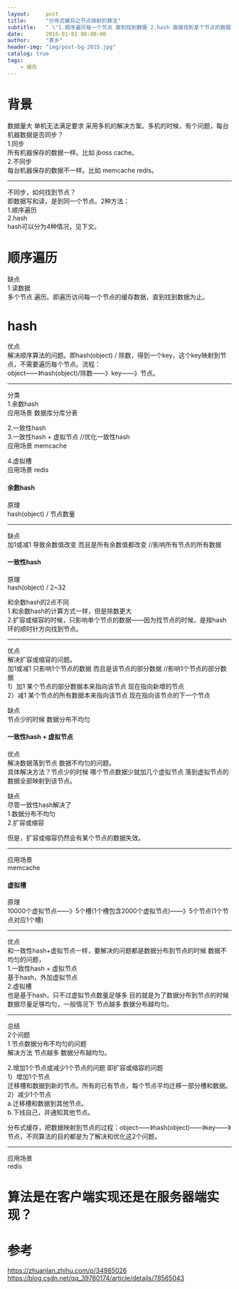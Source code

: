 ```yaml
---
layout:     post
title:      "分布式缓存之节点映射的算法"
subtitle:   " \"1.顺序遍历每一个节点 直到找到数据 2.hash 直接找到某个节点的数据\""
date:       2016-01-01 06:00:00
author:     "青乡"
header-img: "img/post-bg-2015.jpg"
catalog: true
tags:
    - 缓存
---
```


# 背景
数据量大 单机无法满足要求 采用多机的解决方案。多机的时候，有个问题，每台机器数据是否同步？  
1.同步  
所有机器保存的数据一样。比如 jboss cache。  
2.不同步  
每台机器保存的数据不一样。比如 memcache redis。

---
不同步，如何找到节点？  
即数据写和读，是到同一个节点。2种方法：  
1.顺序遍历   
2.hash  
hash可以分为4种情况，见下文。

# 顺序遍历
缺点  
1.读数据  
多个节点 遍历。即遍历访问每一个节点的缓存数据，直到找到数据为止。

# hash
优点  
解决顺序算法的问题。即hash(object) / 除数，得到一个key，这个key映射到节点，不需要遍历每个节点。流程：  
object——》hash(object)/除数——》key——》节点。

---
分类  
1.余数hash  
应用场景 数据库分库分表

2.一致性hash  
3.一致性hash + 虚拟节点 //优化一致性hash  
应用场景 memcache

4.虚拟槽  
应用场景 redis


#### 余数hash
原理  
hash(object) / 节点数量

---
缺点  
加1或减1 导致余数值改变 而且是所有余数值都改变 //影响所有节点的所有数据

#### 一致性hash
原理  
hash(object) / 2~32 

和余数hash的2点不同  
1.和余数hash的计算方式一样，但是除数更大  
2.扩容或缩容的时候，只影响单个节点的数据——因为找节点的时候，是按hash环的顺时针方向找到节点。

---
优点  
解决扩容或缩容的问题。  
加1或减1 只影响1个节点的数据 而且是该节点的部分数据 //影响1个节点的部分数据  
1）加1 某个节点的部分数据本来指向该节点 现在指向新增的节点   
2）减1 某个节点的所有数据本来指向该节点 现在指向该节点的下一个节点

缺点  
节点少的时候 数据分布不均匀

#### 一致性hash + 虚拟节点
优点  
解决数据落到节点 数据不均匀的问题。  
具体解决方法？节点少的时候 哪个节点数据少就加几个虚拟节点     落到虚拟节点的数据全部映射到该节点。

缺点  
尽管一致性hash解决了  
1.数据分布不均匀  
2.扩容或缩容

但是，扩容或缩容仍然会有某个节点的数据失效。

---
应用场景  
memcache

#### 虚拟槽
原理  
10000个虚拟节点——》5个槽(1个槽包含2000个虚拟节点)——》5个节点(1个节点对应1个槽)

---
优点  
和一致性hash+虚拟节点一样，要解决的问题都是数据分布到节点的时候 数据不均匀的问题，  
1.一致性hash + 虚拟节点   
基于hash，外加虚拟节点  
2.虚拟槽  
也是基于hash，只不过虚拟节点数量足够多 目的就是为了数据分布到节点的时候   数据尽量足够均匀，一般情况下 节点越多 数据分布越均匀。

---
总结  
2个问题  
1.节点数据分布不均匀的问题  
解决方法 节点越多 数据分布越均匀。

2.增加1个节点或减少1个节点的问题 即扩容或缩容的问题  
1）增加1个节点  
迁移槽和数据到新的节点。所有的已有节点，每个节点平均迁移一部分槽和数据。  
2）减少1个节点  
a.迁移槽和数据到其他节点。  
b.下线自己，并通知其他节点。

分布式缓存，把数据映射到节点的过程：object——》hash(object)——》key——》节点，不同算法的目的都是为了解决和优化这2个问题，

---
应用场景  
redis


# 算法是在客户端实现还是在服务器端实现？


# 参考
https://zhuanlan.zhihu.com/p/34985026  
https://blog.csdn.net/qq_39780174/article/details/78565043
    


